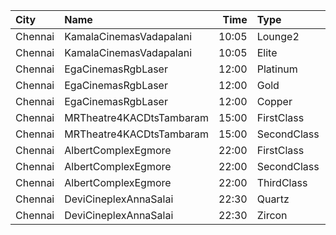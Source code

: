 | City    | Name                     |  Time | Type        | Price | Capacity | Booked |
| :------ | :----------------------- | ----: | :---------- | ----: | -------: | -----: |
| Chennai | KamalaCinemasVadapalani  | 10:05 | Lounge2     |  153₹ |       21 |      2 |
| Chennai | KamalaCinemasVadapalani  | 10:05 | Elite       |  118₹ |      520 |    150 |
| Chennai | EgaCinemasRgbLaser       | 12:00 | Platinum    |  153₹ |       38 |     19 |
| Chennai | EgaCinemasRgbLaser       | 12:00 | Gold        |  112₹ |      183 |    116 |
| Chennai | EgaCinemasRgbLaser       | 12:00 | Copper      |   60₹ |       25 |     25 |
| Chennai | MRTheatre4KACDtsTambaram | 15:00 | FirstClass  |  100₹ |      208 |    120 |
| Chennai | MRTheatre4KACDtsTambaram | 15:00 | SecondClass |  100₹ |      242 |    154 |
| Chennai | AlbertComplexEgmore      | 22:00 | FirstClass  |   95₹ |      158 |     90 |
| Chennai | AlbertComplexEgmore      | 22:00 | SecondClass |   75₹ |       84 |     42 |
| Chennai | AlbertComplexEgmore      | 22:00 | ThirdClass  |   50₹ |       28 |     14 |
| Chennai | DeviCineplexAnnaSalai    | 22:30 | Quartz      |  153₹ |      242 |    125 |
| Chennai | DeviCineplexAnnaSalai    | 22:30 | Zircon      |   60₹ |       27 |     27 |